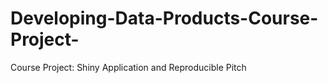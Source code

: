 # Developing-Data-Products-Course-Project-
Course Project: Shiny Application and Reproducible Pitch
